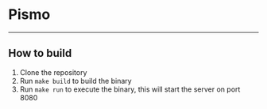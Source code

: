 # Pismo

---
## How to build

1. Clone the repository
2. Run `make build` to build the binary
3. Run `make run` to execute the binary, this will start the server on port 8080